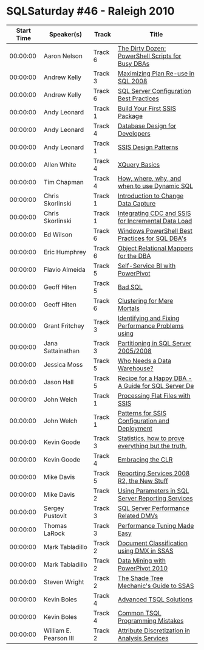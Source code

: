 # SQLSaturday #46 - Raleigh 2010
Start Time|Speaker(s)|Track|Title
---|---|---|---
00:00:00|Aaron Nelson|Track 6|[The Dirty Dozen: PowerShell Scripts for Busy DBAs](28409.md)
00:00:00|Andrew Kelly|Track 3|[Maximizing Plan Re-use in SQL 2008](28555.md)
00:00:00|Andrew Kelly|Track 6|[SQL Server Configuration Best Practices](28556.md)
00:00:00|Andy Leonard|Track 1|[Build Your First SSIS Package ](28668.md)
00:00:00|Andy Leonard|Track 4|[Database Design for Developers ](28669.md)
00:00:00|Andy Leonard|Track 1|[SSIS Design Patterns](28672.md)
00:00:00|Allen White|Track 4|[XQuery Basics](28916.md)
00:00:00|Tim Chapman|Track 4|[ How, where, why, and when to use Dynamic SQL](29448.md)
00:00:00|Chris Skorlinski|Track 1|[Introduction to Change Data Capture](29491.md)
00:00:00|Chris Skorlinski|Track 1|[Integrating CDC and SSIS for Incremental Data Load](29492.md)
00:00:00|Ed Wilson|Track 6|[Windows PowerShell Best Practices for SQL DBA's](30036.md)
00:00:00|Eric Humphrey|Track 6|[Object Relational Mappers for the DBA](30053.md)
00:00:00|Flavio Almeida|Track 5|[Self-Service BI with PowerPivot](30189.md)
00:00:00|Geoff Hiten|Track 5|[Bad SQL](30227.md)
00:00:00|Geoff Hiten|Track 6|[Clustering for Mere Mortals](30228.md)
00:00:00|Grant Fritchey|Track 3|[Identifying and Fixing Performance Problems using ](30262.md)
00:00:00|Jana Sattainathan|Track 3|[Partitioning in SQL Server 2005/2008](30422.md)
00:00:00|Jessica Moss|Track 5|[Who Needs a Data Warehouse?](30800.md)
00:00:00|Jason Hall|Track 5|[Recipe for a Happy DBA - A Guide for SQL Server De](30827.md)
00:00:00|John Welch|Track 1|[Processing Flat Files with SSIS](30942.md)
00:00:00|John Welch|Track 1|[Patterns for SSIS Configuration and Deployment](30946.md)
00:00:00|Kevin Goode|Track 3|[Statistics, how to prove everything but the truth.](31294.md)
00:00:00|Kevin Goode|Track 4|[Embracing the CLR](31295.md)
00:00:00|Mike Davis|Track 5|[Reporting Services 2008 R2, the New Stuff](31687.md)
00:00:00|Mike Davis|Track 2|[Using Parameters in SQL Server Reporting Services ](31688.md)
00:00:00|Sergey Pustovit|Track 3|[SQL Server Performance Related DMVs ](32891.md)
00:00:00|Thomas LaRock|Track 3|[Performance Tuning Made Easy](33067.md)
00:00:00|Mark Tabladillo |Track 2|[Document Classification using DMX in SSAS](33094.md)
00:00:00|Mark Tabladillo |Track 2|[Data Mining with PowerPivot 2010](33095.md)
00:00:00|Steven Wright|Track 2|[The Shade Tree Mechanic's Guide to SSAS](33309.md)
00:00:00|Kevin Boles|Track 4|[Advanced TSQL Solutions](33540.md)
00:00:00|Kevin Boles|Track 4|[Common TSQL Programming Mistakes](33541.md)
00:00:00|William E. Pearson III|Track 2|[Attribute Discretization in Analysis Services](33895.md)
